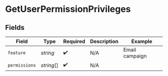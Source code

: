 # GetUserPermissionPrivileges


## Fields

| Field              | Type               | Required           | Description        | Example            |
| ------------------ | ------------------ | ------------------ | ------------------ | ------------------ |
| `feature`          | *string*           | :heavy_check_mark: | N/A                | Email campaign     |
| `permissions`      | *string*[]         | :heavy_check_mark: | N/A                |                    |